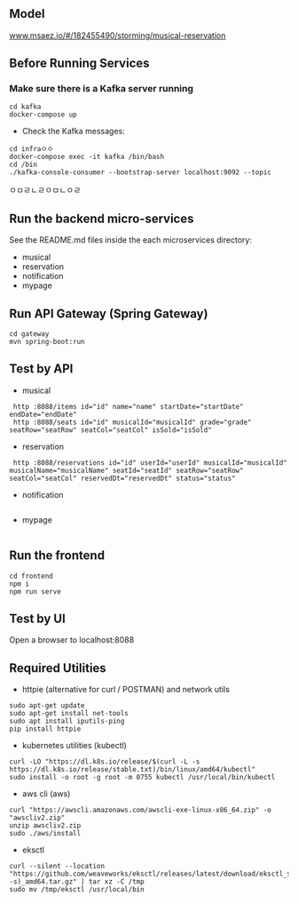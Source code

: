 # 

## Model
www.msaez.io/#/182455490/storming/musical-reservation

## Before Running Services
### Make sure there is a Kafka server running
```
cd kafka
docker-compose up
```
- Check the Kafka messages:
```?
cd infraㅇㅇ
docker-compose exec -it kafka /bin/bash
cd /bin
./kafka-console-consumer --bootstrap-server localhost:9092 --topic
```
ㅇㅁㄹㄴㄹㅇㅁㄴㅇㄹ
## Run the backend micro-services
See the README.md files inside the each microservices directory:

- musical
- reservation
- notification
- mypage


## Run API Gateway (Spring Gateway)
```
cd gateway
mvn spring-boot:run
```

## Test by API
- musical
```
 http :8088/items id="id" name="name" startDate="startDate" endDate="endDate" 
 http :8088/seats id="id" musicalId="musicalId" grade="grade" seatRow="seatRow" seatCol="seatCol" isSold="isSold" 
```
- reservation
```
 http :8088/reservations id="id" userId="userId" musicalId="musicalId" musicalName="musicalName" seatId="seatId" seatRow="seatRow" seatCol="seatCol" reservedDt="reservedDt" status="status" 
```
- notification
```
```
- mypage
```
```


## Run the frontend
```
cd frontend
npm i
npm run serve
```

## Test by UI
Open a browser to localhost:8088

## Required Utilities

- httpie (alternative for curl / POSTMAN) and network utils
```
sudo apt-get update
sudo apt-get install net-tools
sudo apt install iputils-ping
pip install httpie
```

- kubernetes utilities (kubectl)
```
curl -LO "https://dl.k8s.io/release/$(curl -L -s https://dl.k8s.io/release/stable.txt)/bin/linux/amd64/kubectl"
sudo install -o root -g root -m 0755 kubectl /usr/local/bin/kubectl
```

- aws cli (aws)
```
curl "https://awscli.amazonaws.com/awscli-exe-linux-x86_64.zip" -o "awscliv2.zip"
unzip awscliv2.zip
sudo ./aws/install
```

- eksctl 
```
curl --silent --location "https://github.com/weaveworks/eksctl/releases/latest/download/eksctl_$(uname -s)_amd64.tar.gz" | tar xz -C /tmp
sudo mv /tmp/eksctl /usr/local/bin
```

